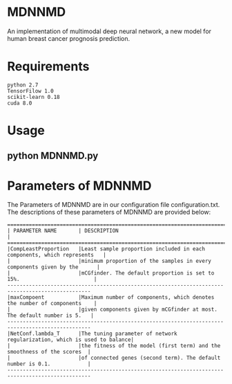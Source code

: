 MDNNMD
===============================
An implementation of multimodal deep neural network, a new model for human breast cancer prognosis prediction.

Requirements
========================
    python 2.7
    TensorFilow 1.0
    scikit-learn 0.18
    cuda 8.0
Usage
========================
python MDNNMD.py
------------------------

Parameters of MDNNMD
=====================
The Parameters of MDNNMD are in our configuration file configuration.txt. The descriptions of these parameters of MDNNMD are provided below:

    =================================================================================================
    | PARAMETER NAME       | DESCRIPTION                                                            |
    =================================================================================================
    |CompLeastProportion   |Least sample proportion included in each components, which represents   |
    |                      |minimum proportion of the samples in every components given by the      |
    |                      |mCGfinder. The default proportion is set to 15%.                        |
    -------------------------------------------------------------------------------------------------
    |maxCompoent           |Maximum number of components, which denotes the number of components    |
    |                      |given components given by mCGfinder at most. The default number is 5.   |
    -------------------------------------------------------------------------------------------------
    |NetConf.lambda_T      |The tuning parameter of network regularization, which is used to balance|
    |                      |the fitness of the model (first term) and the smoothness of the scores  |
    |                      |of connected genes (second term). The default number is 0.1.            |
    -------------------------------------------------------------------------------------------------

